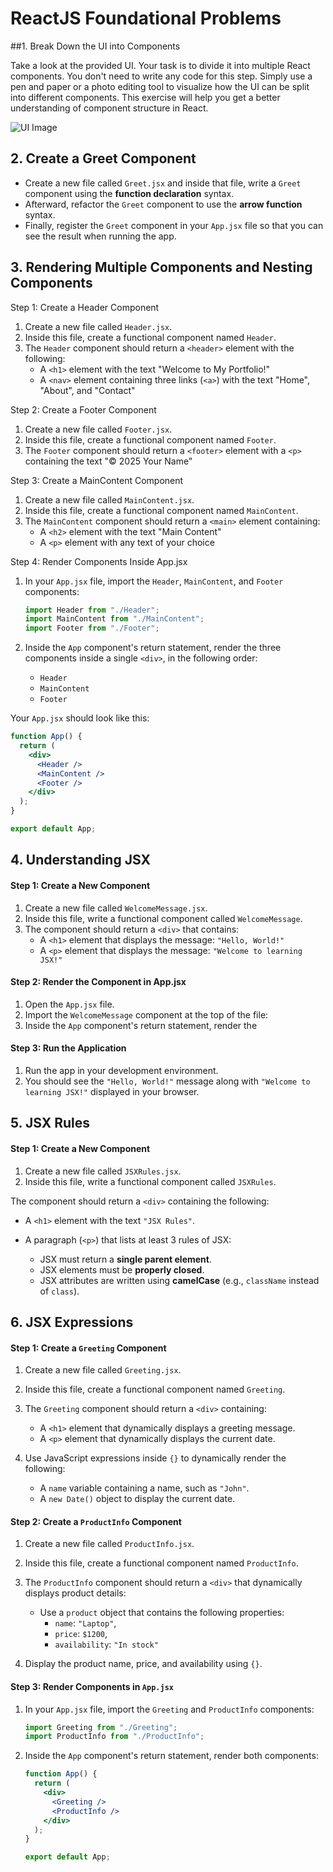 # ReactJS Foundational Problems

##1. Break Down the UI into Components  

Take a look at the provided UI. Your task is to divide it into multiple React components. You don't need to write any code for this step. Simply use a pen and paper or a photo editing tool to visualize how the UI can be split into different components. This exercise will help you get a better understanding of component structure in React.


![UI Image](Zerodha.jpg)

## 2. Create a Greet Component
 
- Create a new file called `Greet.jsx` and inside that file, write a `Greet` component using the **function declaration** syntax.
- Afterward, refactor the `Greet` component to use the **arrow function** syntax.
- Finally, register the `Greet` component in your `App.jsx` file so that you can see the result when running the app.



## 3. Rendering Multiple Components and Nesting Components

Step 1: Create a Header Component

1. Create a new file called `Header.jsx`.
2. Inside this file, create a functional component named `Header`.
3. The `Header` component should return a `<header>` element with the following:
   - A `<h1>` element with the text "Welcome to My Portfolio!"
   - A `<nav>` element containing three links (`<a>`) with the text "Home", "About", and "Contact"

Step 2: Create a Footer Component

1. Create a new file called `Footer.jsx`.
2. Inside this file, create a functional component named `Footer`.
3. The `Footer` component should return a `<footer>` element with a `<p>` containing the text "© 2025 Your Name"

Step 3: Create a MainContent Component

1. Create a new file called `MainContent.jsx`.
2. Inside this file, create a functional component named `MainContent`.
3. The `MainContent` component should return a `<main>` element containing:
   - A `<h2>` element with the text "Main Content"
   - A `<p>` element with any text of your choice

 Step 4: Render Components Inside App.jsx

1. In your `App.jsx` file, import the `Header`, `MainContent`, and `Footer` components:
   ```jsx
   import Header from "./Header";
   import MainContent from "./MainContent";
   import Footer from "./Footer";
   ```

2. Inside the `App` component's return statement, render the three components inside a single `<div>`, in the following order:
   - `Header`
   - `MainContent`
   - `Footer`

Your `App.jsx` should look like this:
```jsx
function App() {
  return (
    <div>
      <Header />
      <MainContent />
      <Footer />
    </div>
  );
}

export default App;
```


## 4. Understanding JSX

#### Step 1: Create a New Component

1. Create a new file called `WelcomeMessage.jsx`.
2. Inside this file, write a functional component called `WelcomeMessage`.
3. The component should return a `<div>` that contains:
   - A `<h1>` element that displays the message: `"Hello, World!"`
   - A `<p>` element that displays the message: `"Welcome to learning JSX!"`

#### Step 2: Render the Component in App.jsx

1. Open the `App.jsx` file.
2. Import the `WelcomeMessage` component at the top of the file:
3. Inside the `App` component's return statement, render the

#### Step 3: Run the Application

1. Run the app in your development environment.
2. You should see the `"Hello, World!"` message along with `"Welcome to learning JSX!"` displayed in your browser.


## 5. JSX Rules


#### Step 1: Create a New Component

1. Create a new file called `JSXRules.jsx`.
2. Inside this file, write a functional component called `JSXRules`.

The component should return a `<div>` containing the following:

- A `<h1>` element with the text `"JSX Rules"`.

- A paragraph (`<p>`) that lists at least 3 rules of JSX:
  - JSX must return a **single parent element**.
  - JSX elements must be **properly closed**.
  - JSX attributes are written using **camelCase** (e.g., `className` instead of `class`).


## 6. JSX Expressions 

#### Step 1: Create a `Greeting` Component

1. Create a new file called `Greeting.jsx`.
2. Inside this file, create a functional component named `Greeting`.
3. The `Greeting` component should return a `<div>` containing:

   - A `<h1>` element that dynamically displays a greeting message.
   - A `<p>` element that dynamically displays the current date.

4. Use JavaScript expressions inside `{}` to dynamically render the following:
   - A `name` variable containing a name, such as `"John"`.
   - A `new Date()` object to display the current date.

#### Step 2: Create a `ProductInfo` Component

1. Create a new file called `ProductInfo.jsx`.
2. Inside this file, create a functional component named `ProductInfo`.
3. The `ProductInfo` component should return a `<div>` that dynamically displays product details:

   - Use a `product` object that contains the following properties:
     - `name`: `"Laptop"`,
     - `price`: `$1200`,
     - `availability`: `"In stock"`

4. Display the product name, price, and availability using `{}`.

#### Step 3: Render Components in `App.jsx`

1. In your `App.jsx` file, import the `Greeting` and `ProductInfo` components:

   ```jsx
   import Greeting from "./Greeting";
   import ProductInfo from "./ProductInfo";
   ```

2. Inside the `App` component's return statement, render both components:

   ```jsx
   function App() {
     return (
       <div>
         <Greeting />
         <ProductInfo />
       </div>
     );
   }

   export default App;
   ```
